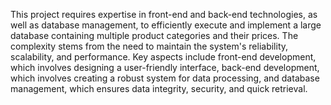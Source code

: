 This project requires expertise in front-end and back-end technologies, as well as database management, to efficiently execute and implement a large database containing multiple product categories and their prices. The complexity stems from the need to maintain the system's reliability, scalability, and performance. Key aspects include front-end development, which involves designing a user-friendly interface, back-end development, which involves creating a robust system for data processing, and database management, which ensures data integrity, security, and quick retrieval.
